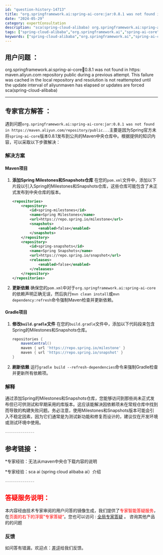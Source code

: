 ```yaml
---
id: "question-history-14713"
title: "org.springframework.ai:spring-ai-core:jar:0.8.1 was not found in https: maven.aliyun.com repository public during a previous attempt. This failure was cached in the local repository and resolution is not reattempted until the update interval of aliyunmaven has elapsed or updates are forced sca(spring-cloud-alibaba)"
date: "2024-05-29"
category: expertConsultation
description: "sca(spring-cloud-alibaba) org.springframework.ai:spring-ai-core:jar:0.8.1 was not found in https: maven.aliyun.com repository public during a previous attempt. This failure was cached in the local repository and resolution is not reattempted until the update interval of aliyunmaven has elapsed or updates are forced"
tags: ["spring-cloud-alibaba","org.springframework.ai","spring-ai-core","0.8.1","maven.aliyun.com","repository","public","previous attempt","failure","cached","local repository","update interval","aliyunmaven","forced"]
keywords: ["spring-cloud-alibaba","org.springframework.ai","spring-ai-core","0.8.1","maven.aliyun.com","repository","public","previous attempt","failure","cached","local repository","update interval","aliyunmaven","forced"]
---
```


## 用户问题 ： 
 org.springframework.ai:spring-ai-core:jar:0.8.1 was not found in https: maven.aliyun.com repository public during a previous attempt. This failure was cached in the local repository and resolution is not reattempted until the update interval of aliyunmaven has elapsed or updates are forced sca(spring-cloud-alibaba) 

---------------
## 专家官方解答 ：

遇到问题`org.springframework.ai:spring-ai-core:jar:0.8.1 was not found in https://maven.aliyun.com/repository/public...`主要是因为Spring官方未将`spring-ai-core`版本0.8.1发布到公共的Maven中央仓库中。根据提供的知识内容，可以采取以下步骤解决：

### 解决方案

#### Maven项目

1. **添加Spring Milestones和Snapshots仓库**
   在您的`pom.xml`文件中，添加以下片段以引入Spring的Milestones和Snapshots仓库，这些仓库可能包含了未正式发布到中央仓库的版本。

   ```xml
   <repositories>
       <repository>
           <id>spring-milestones</id>
           <name>Spring Milestones</name>
           <url>https://repo.spring.io/milestone</url>
           <snapshots>
               <enabled>false</enabled>
           </snapshots>
       </repository>
       <repository>
           <id>spring-snapshots</id>
           <name>Spring Snapshots</name>
           <url>https://repo.spring.io/snapshot</url>
           <releases>
               <enabled>false</enabled>
           </releases>
       </repository>
   </repositories>
   ```

2. **更新依赖**
   确保您的`pom.xml`中对于`org.springframework.ai:spring-ai-core`的依赖声明正确无误，然后执行`mvn clean install`或`mvn dependency:refresh`命令强制Maven检查并更新依赖。

#### Gradle项目

1. **修改`build.gradle`文件**
   在您的`build.gradle`文件中，添加以下代码段来包含Spring的Milestones和Snapshots仓库。

   ```groovy
   repositories {
       mavenCentral()
       maven { url 'https://repo.spring.io/milestone' }
       maven { url 'https://repo.spring.io/snapshot' }
   }
   ```

2. **刷新依赖**
   运行`gradle build --refresh-dependencies`命令来强制Gradle检查并更新所有依赖项。

### 解释

通过添加Spring的Milestones和Snapshots仓库，您能够访问到那些尚未正式发布但已可供测试和早期采用的库版本。这应该能解决因依赖项未在常规仓库中找到而导致的构建失败问题。务必注意，使用Milestones和Snapshots版本可能会引入不稳定因素，因为它们通常是为测试新功能和修复而设计的，建议仅在开发环境或测试环境中使用。


<font color="#949494">---------------</font> 


## 参考链接 ：

*专家经验：无法从maven中央仓下载内容的说明 
 
 *专家经验：sca ai (spring cloud alibaba ai）介绍 


 <font color="#949494">---------------</font> 
 


## <font color="#FF0000">答疑服务说明：</font> 

本内容经由技术专家审阅的用户问答的镜像生成，我们提供了<font color="#FF0000">专家智能答疑服务</font>，在<font color="#FF0000">页面的右下的浮窗”专家答疑“</font>。您也可以访问 : [全局专家答疑](https://opensource.alibaba.com/chatBot) 。 咨询其他产品的的问题

### 反馈
如问答有错漏，欢迎点：[差评](https://ai.nacos.io/user/feedbackByEnhancerGradePOJOID?enhancerGradePOJOId=14743)给我们反馈。
